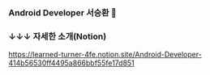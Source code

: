 ### Android Developer 서승환 👋
### ↓↓↓ 자세한 소개(Notion)

https://learned-turner-4fe.notion.site/Android-Developer-414b56530ff4495a866bbf55fe17d851


